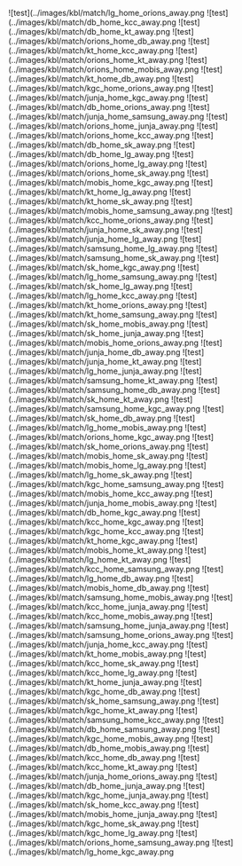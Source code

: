 ![test](../images/kbl/match/lg_home_orions_away.png
![test](../images/kbl/match/db_home_kcc_away.png
![test](../images/kbl/match/db_home_kt_away.png
![test](../images/kbl/match/orions_home_db_away.png
![test](../images/kbl/match/kt_home_kcc_away.png
![test](../images/kbl/match/orions_home_kt_away.png
![test](../images/kbl/match/orions_home_mobis_away.png
![test](../images/kbl/match/kt_home_db_away.png
![test](../images/kbl/match/kgc_home_orions_away.png
![test](../images/kbl/match/junja_home_kgc_away.png
![test](../images/kbl/match/db_home_orions_away.png
![test](../images/kbl/match/junja_home_samsung_away.png
![test](../images/kbl/match/orions_home_junja_away.png
![test](../images/kbl/match/orions_home_kcc_away.png
![test](../images/kbl/match/db_home_sk_away.png
![test](../images/kbl/match/db_home_lg_away.png
![test](../images/kbl/match/orions_home_lg_away.png
![test](../images/kbl/match/orions_home_sk_away.png
![test](../images/kbl/match/mobis_home_kgc_away.png
![test](../images/kbl/match/kt_home_lg_away.png
![test](../images/kbl/match/kt_home_sk_away.png
![test](../images/kbl/match/mobis_home_samsung_away.png
![test](../images/kbl/match/kcc_home_orions_away.png
![test](../images/kbl/match/junja_home_sk_away.png
![test](../images/kbl/match/junja_home_lg_away.png
![test](../images/kbl/match/samsung_home_lg_away.png
![test](../images/kbl/match/samsung_home_sk_away.png
![test](../images/kbl/match/sk_home_kgc_away.png
![test](../images/kbl/match/lg_home_samsung_away.png
![test](../images/kbl/match/sk_home_lg_away.png
![test](../images/kbl/match/lg_home_kcc_away.png
![test](../images/kbl/match/kt_home_orions_away.png
![test](../images/kbl/match/kt_home_samsung_away.png
![test](../images/kbl/match/sk_home_mobis_away.png
![test](../images/kbl/match/sk_home_junja_away.png
![test](../images/kbl/match/mobis_home_orions_away.png
![test](../images/kbl/match/junja_home_db_away.png
![test](../images/kbl/match/junja_home_kt_away.png
![test](../images/kbl/match/lg_home_junja_away.png
![test](../images/kbl/match/samsung_home_kt_away.png
![test](../images/kbl/match/samsung_home_db_away.png
![test](../images/kbl/match/sk_home_kt_away.png
![test](../images/kbl/match/samsung_home_kgc_away.png
![test](../images/kbl/match/sk_home_db_away.png
![test](../images/kbl/match/lg_home_mobis_away.png
![test](../images/kbl/match/orions_home_kgc_away.png
![test](../images/kbl/match/sk_home_orions_away.png
![test](../images/kbl/match/mobis_home_sk_away.png
![test](../images/kbl/match/mobis_home_lg_away.png
![test](../images/kbl/match/lg_home_sk_away.png
![test](../images/kbl/match/kgc_home_samsung_away.png
![test](../images/kbl/match/mobis_home_kcc_away.png
![test](../images/kbl/match/junja_home_mobis_away.png
![test](../images/kbl/match/db_home_kgc_away.png
![test](../images/kbl/match/kcc_home_kgc_away.png
![test](../images/kbl/match/kgc_home_kcc_away.png
![test](../images/kbl/match/kt_home_kgc_away.png
![test](../images/kbl/match/mobis_home_kt_away.png
![test](../images/kbl/match/lg_home_kt_away.png
![test](../images/kbl/match/kcc_home_samsung_away.png
![test](../images/kbl/match/lg_home_db_away.png
![test](../images/kbl/match/mobis_home_db_away.png
![test](../images/kbl/match/samsung_home_mobis_away.png
![test](../images/kbl/match/kcc_home_junja_away.png
![test](../images/kbl/match/kcc_home_mobis_away.png
![test](../images/kbl/match/samsung_home_junja_away.png
![test](../images/kbl/match/samsung_home_orions_away.png
![test](../images/kbl/match/junja_home_kcc_away.png
![test](../images/kbl/match/kt_home_mobis_away.png
![test](../images/kbl/match/kcc_home_sk_away.png
![test](../images/kbl/match/kcc_home_lg_away.png
![test](../images/kbl/match/kt_home_junja_away.png
![test](../images/kbl/match/kgc_home_db_away.png
![test](../images/kbl/match/sk_home_samsung_away.png
![test](../images/kbl/match/kgc_home_kt_away.png
![test](../images/kbl/match/samsung_home_kcc_away.png
![test](../images/kbl/match/db_home_samsung_away.png
![test](../images/kbl/match/kgc_home_mobis_away.png
![test](../images/kbl/match/db_home_mobis_away.png
![test](../images/kbl/match/kcc_home_db_away.png
![test](../images/kbl/match/kcc_home_kt_away.png
![test](../images/kbl/match/junja_home_orions_away.png
![test](../images/kbl/match/db_home_junja_away.png
![test](../images/kbl/match/kgc_home_junja_away.png
![test](../images/kbl/match/sk_home_kcc_away.png
![test](../images/kbl/match/mobis_home_junja_away.png
![test](../images/kbl/match/kgc_home_sk_away.png
![test](../images/kbl/match/kgc_home_lg_away.png
![test](../images/kbl/match/orions_home_samsung_away.png
![test](../images/kbl/match/lg_home_kgc_away.png
